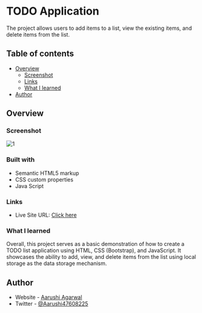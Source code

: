# TODO Application

The project allows users to add items to a list, view the existing items, and delete items from the list.

## Table of contents

- [Overview](#overview)
  - [Screenshot](#screenshot)
  - [Links](#links)
  - [What I learned](#what-i-learned)
- [Author](#author)


## Overview

### Screenshot

![1](https://github.com/aarushiagarwal131/TodoList/assets/100944778/9b5b7ba4-fc55-4074-8e4e-5a63a0a9a6ce)


### Built with

- Semantic HTML5 markup
- CSS custom properties
- Java Script

### Links

- Live Site URL: [Click here](https://aarushiagarwal131.github.io/TodoList/)

### What I learned

Overall, this project serves as a basic demonstration of how to create a TODO list application using HTML, CSS (Bootstrap), and JavaScript. It showcases the ability to add, view, and delete items from the list using local storage as the data storage mechanism.


## Author

- Website - [Aarushi Agarwal](https://www.your-site.com)
- Twitter - [@Aarushi47608225](https://www.twitter.com/yourusername)

